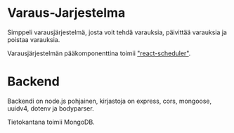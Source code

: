 # Varaus-Jarjestelma
Simppeli varausjärjestelmä, josta voit tehdä varauksia, päivittää varauksia ja poistaa varauksia.

Varausjärjestelmän pääkomponenttina toimii ["react-scheduler"](https://www.npmjs.com/package/@aldabil/react-scheduler).

# Backend

Backendi on node.js pohjainen, kirjastoja on express, cors, mongoose, uuidv4, dotenv ja bodyparser.

Tietokantana toimii MongoDB.
